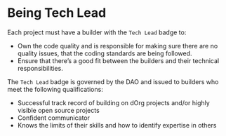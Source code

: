 # Being Tech Lead

Each project must have a builder with the `Tech Lead` badge to:

* Own the code quality and is responsible for making sure there are no quality issues, that the coding standards are being followed. 
* Ensure that there’s a good fit between the builders and their technical responsibilities.

The `Tech Lead` badge is governed by the DAO and issued to builders who meet the following qualifications:

* Successful track record of building on dOrg projects and/or highly visible open source projects
* Confident communicator
* Knows the limits of their skills and how to identify expertise in others


